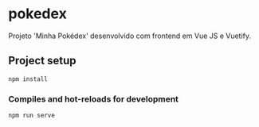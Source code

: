 # pokedex

Projeto 'Minha Pokédex' desenvolvido com frontend em Vue JS e Vuetify.


## Project setup
```
npm install
```

### Compiles and hot-reloads for development
```
npm run serve
```
